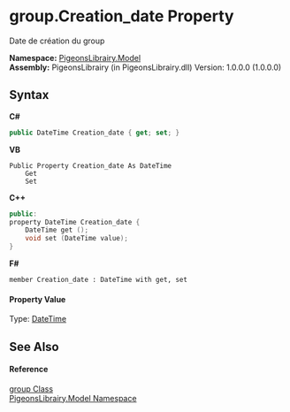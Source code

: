 # group.Creation_date Property 
 

Date de création du group

**Namespace:**&nbsp;<a href="740f9e4a-e251-715e-60bf-e906871d97b4">PigeonsLibrairy.Model</a><br />**Assembly:**&nbsp;PigeonsLibrairy (in PigeonsLibrairy.dll) Version: 1.0.0.0 (1.0.0.0)

## Syntax

**C#**<br />
``` C#
public DateTime Creation_date { get; set; }
```

**VB**<br />
``` VB
Public Property Creation_date As DateTime
	Get
	Set
```

**C++**<br />
``` C++
public:
property DateTime Creation_date {
	DateTime get ();
	void set (DateTime value);
}
```

**F#**<br />
``` F#
member Creation_date : DateTime with get, set

```


#### Property Value
Type: <a href="http://msdn2.microsoft.com/en-us/library/03ybds8y" target="_blank">DateTime</a>

## See Also


#### Reference
<a href="30daa006-0f38-7d8e-5d44-43f8187b044c">group Class</a><br /><a href="740f9e4a-e251-715e-60bf-e906871d97b4">PigeonsLibrairy.Model Namespace</a><br />